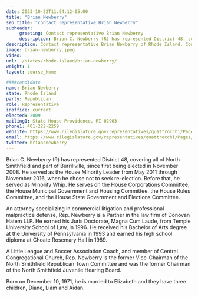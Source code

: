 ```yaml
---
date: 2023-10-22T11:54:12-05:00
title: "Brian Newberry"
seo_title: "contact representative Brian Newberry"
subheader:
     greeting: Contact representative Brian Newberry
     description: Brian C. Newberry (R) has represented District 48, covering all of North Smithfield and part of Burrillville, since first being elected in November 2008.
description: Contact representative Brian Newberry of Rhode Island. Contact information for Brian Newberry includes email address, phone number, and mailing address.
image: brian-newberry.jpeg
video:
url:  /states/rhode-island/brian-newberry/
weight: 1
layout: course_home

####candidate
name: Brian Newberry
state: Rhode Island
party: Republican
role: Representative
inoffice: current
elected: 2009
mailing1: State House Providence, RI 02903
phone1: 401-222-2259
website: https://www.rilegislature.gov/representatives/quattrocchi/Pages/Biography.aspx/
email: https://www.rilegislature.gov/representatives/quattrocchi/Pages/Biography.aspx/
twitter: briancnewberry
---
```


Brian C. Newberry (R) has represented District 48, covering all of North Smithfield and part of Burrillville, since first being elected in November 2008. He served as the House Minority Leader from May 2011 through November 2016, when he chose not to seek re-election. Before that, he served as Minority Whip. He serves on the House Corporations Committee, the House Municipal Government and Housing Committee, the House Rules Committee, and the House State Government and Elections Committee.

An attorney specializing in commercial litigation and professional malpractice defense, Rep. Newberry is a Partner in the law firm of Donovan Hatem LLP. He earned his Juris Doctorate, Magna Cum Laude, from Temple University School of Law, in 1996. He received his Bachelor of Arts degree at the University of Pennsylvania in 1993 and earned his high school diploma at Choate Rosemary Hall in 1989.

A Little League and Soccer Association Coach, and member of Central Congregational Church, Rep. Newberry is the former Vice-Chairman of the North Smithfield Republican Town Committee and was the former Chairman of the North Smithfield Juvenile Hearing Board.

Born on December 10, 1971, he is married to Elizabeth and they have three children, Diane, Liam and Aidan. ​​
